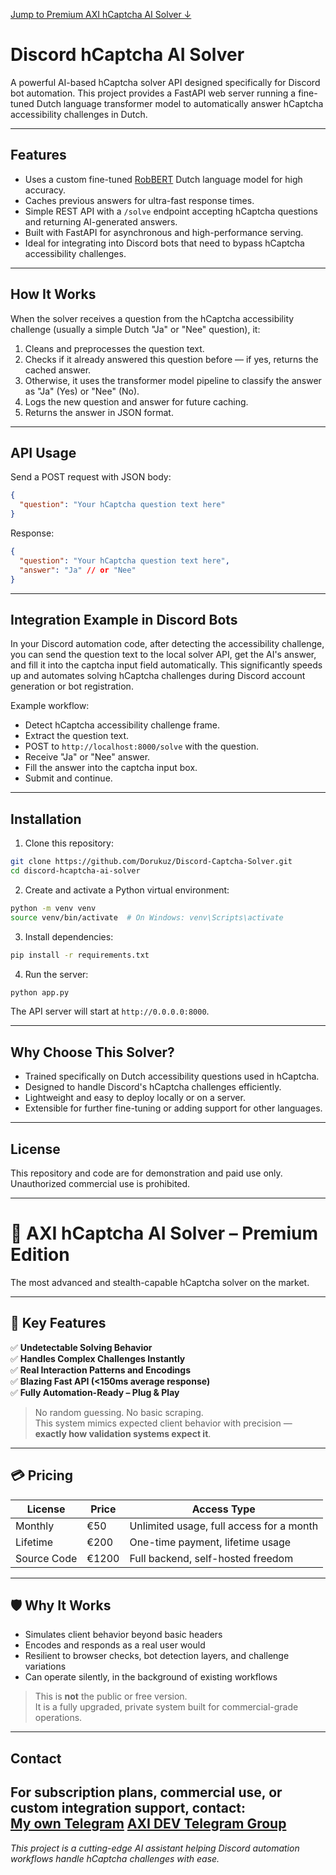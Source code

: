 [Jump to Premium AXI hCaptcha AI Solver ↓](#-axi-hcaptcha-ai-solver--premium-edition)

# Discord hCaptcha AI Solver

A powerful AI-based hCaptcha solver API designed specifically for Discord bot automation. This project provides a FastAPI web server running a fine-tuned Dutch language transformer model to automatically answer hCaptcha accessibility challenges in Dutch.

---

## Features

- Uses a custom fine-tuned [RobBERT](https://huggingface.co/DTAI-KULeuven/robbert-2022-dutch-base) Dutch language model for high accuracy.
- Caches previous answers for ultra-fast response times.
- Simple REST API with a `/solve` endpoint accepting hCaptcha questions and returning AI-generated answers.
- Built with FastAPI for asynchronous and high-performance serving.
- Ideal for integrating into Discord bots that need to bypass hCaptcha accessibility challenges.

---

## How It Works

When the solver receives a question from the hCaptcha accessibility challenge (usually a simple Dutch "Ja" or "Nee" question), it:

1. Cleans and preprocesses the question text.
2. Checks if it already answered this question before — if yes, returns the cached answer.
3. Otherwise, it uses the transformer model pipeline to classify the answer as "Ja" (Yes) or "Nee" (No).
4. Logs the new question and answer for future caching.
5. Returns the answer in JSON format.

---

## API Usage

Send a POST request with JSON body:

```json
{
  "question": "Your hCaptcha question text here"
}
```

Response:

```json
{
  "question": "Your hCaptcha question text here",
  "answer": "Ja" // or "Nee"
}
```

---

## Integration Example in Discord Bots

In your Discord automation code, after detecting the accessibility challenge, you can send the question text to the local solver API, get the AI's answer, and fill it into the captcha input field automatically. This significantly speeds up and automates solving hCaptcha challenges during Discord account generation or bot registration.

Example workflow:

- Detect hCaptcha accessibility challenge frame.
- Extract the question text.
- POST to `http://localhost:8000/solve` with the question.
- Receive "Ja" or "Nee" answer.
- Fill the answer into the captcha input box.
- Submit and continue.

---

## Installation

1. Clone this repository:

```bash
git clone https://github.com/Dorukuz/Discord-Captcha-Solver.git
cd discord-hcaptcha-ai-solver
```

2. Create and activate a Python virtual environment:

```bash
python -m venv venv
source venv/bin/activate  # On Windows: venv\Scripts\activate
```

3. Install dependencies:

```bash
pip install -r requirements.txt
```

4. Run the server:

```bash
python app.py
```

The API server will start at `http://0.0.0.0:8000`.

---

## Why Choose This Solver?

- Trained specifically on Dutch accessibility questions used in hCaptcha.
- Designed to handle Discord's hCaptcha challenges efficiently.
- Lightweight and easy to deploy locally or on a server.
- Extensible for further fine-tuning or adding support for other languages.

---

## License

This repository and code are for demonstration and paid use only. Unauthorized commercial use is prohibited.

---
# 🧠 AXI hCaptcha AI Solver – Premium Edition

The most advanced and stealth-capable hCaptcha solver on the market.

---

## 🚀 Key Features

✅ **Undetectable Solving Behavior**  
✅ **Handles Complex Challenges Instantly**  
✅ **Real Interaction Patterns and Encodings**  
✅ **Blazing Fast API (<150ms average response)**  
✅ **Fully Automation-Ready – Plug & Play**

> No random guessing. No basic scraping.  
> This system mimics expected client behavior with precision — **exactly how validation systems expect it**.

---

## 💳 Pricing

| License      | Price     | Access Type                              |
|--------------|-----------|--------------------------------------    |
| Monthly      | €50       | Unlimited usage, full access for a month |
| Lifetime     | €200      | One-time payment, lifetime usage         |
| Source Code  | €1200     | Full backend, self-hosted freedom        |

---

## 🛡️ Why It Works

- Simulates client behavior beyond basic headers  
- Encodes and responds as a real user would  
- Resilient to browser checks, bot detection layers, and challenge variations  
- Can operate silently, in the background of existing workflows

> This is **not** the public or free version.  
> It is a fully upgraded, private system built for commercial-grade operations.

---
## Contact

For subscription plans, commercial use, or custom integration support, contact:  
[My own Telegram](https://t.me/dorukuz) 
[AXI DEV Telegram Group](https://t.me/axi1337) 
---

*This project is a cutting-edge AI assistant helping Discord automation workflows handle hCaptcha challenges with ease.*
